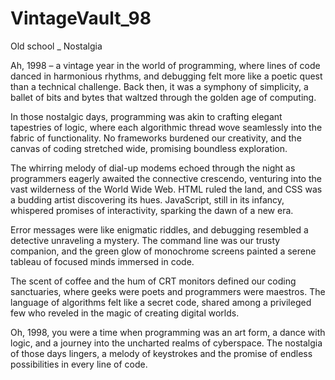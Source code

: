 # VintageVault_98

Old school _ Nostalgia

Ah, 1998 – a vintage year in the world of programming, where lines of code danced in harmonious rhythms, and debugging felt more like a poetic quest than a technical challenge. Back then, it was a symphony of simplicity, a ballet of bits and bytes that waltzed through the golden age of computing.

In those nostalgic days, programming was akin to crafting elegant tapestries of logic, where each algorithmic thread wove seamlessly into the fabric of functionality. No frameworks burdened our creativity, and the canvas of coding stretched wide, promising boundless exploration.

The whirring melody of dial-up modems echoed through the night as programmers eagerly awaited the connective crescendo, venturing into the vast wilderness of the World Wide Web. HTML ruled the land, and CSS was a budding artist discovering its hues. JavaScript, still in its infancy, whispered promises of interactivity, sparking the dawn of a new era.

Error messages were like enigmatic riddles, and debugging resembled a detective unraveling a mystery. The command line was our trusty companion, and the green glow of monochrome screens painted a serene tableau of focused minds immersed in code.

The scent of coffee and the hum of CRT monitors defined our coding sanctuaries, where geeks were poets and programmers were maestros. The language of algorithms felt like a secret code, shared among a privileged few who reveled in the magic of creating digital worlds.

Oh, 1998, you were a time when programming was an art form, a dance with logic, and a journey into the uncharted realms of cyberspace. The nostalgia of those days lingers, a melody of keystrokes and the promise of endless possibilities in every line of code.
